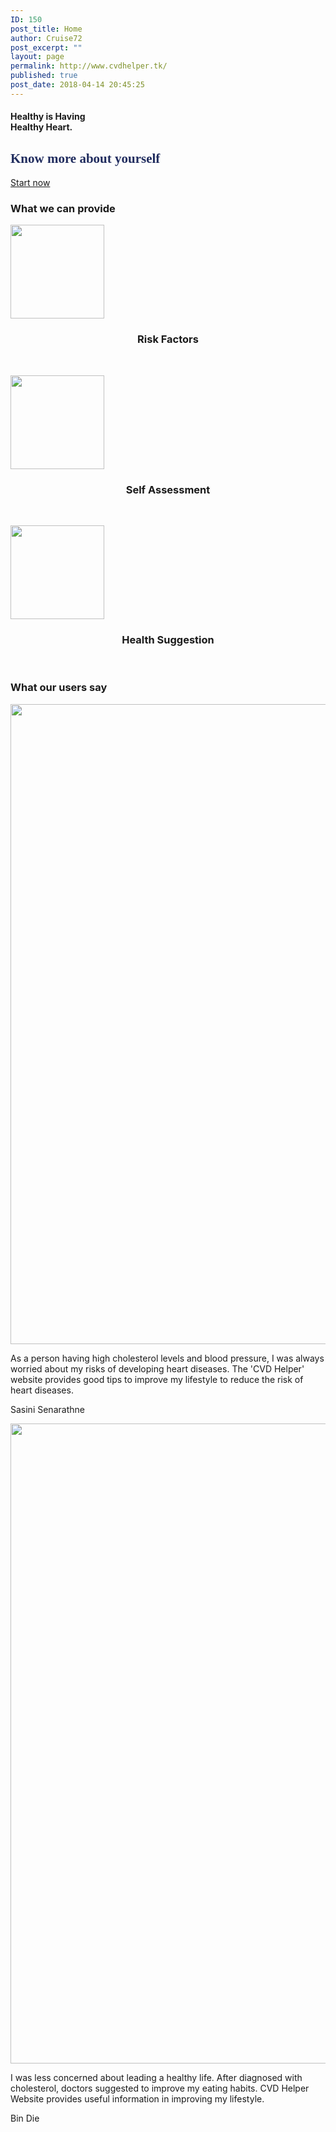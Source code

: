 ```yaml
---
ID: 150
post_title: Home
author: Cruise72
post_excerpt: ""
layout: page
permalink: http://www.cvdhelper.tk/
published: true
post_date: 2018-04-14 20:45:25
---
```

<h4>Healthy is Having<br>Healthy Heart.</h4>		
			<h2><h2 data-elementor-setting-key="title" data-pen-placeholder="Type Here..." style="font-style: normal; font-family: sk-modernist; color: rgb(32, 44, 94);">Know more about yourself</h2></h2>		
			<a href="http://www.cvdhelper.tk/self-assessment/" role="button">
						Start now
					</a>
			<h3>What we can provide</h3>		
											<a href="http://www.cvdhelper.tk/cvd-risk-factors/" data-elementor-open-lightbox="">
							<img width="150" height="150" src="http://www.cvdhelper.tk/wp-content/uploads/2018/04/icon_herz-150x150.png" alt="" srcset="http://www.cvdhelper.tk/wp-content/uploads/2018/04/icon_herz-150x150.png 150w, http://www.cvdhelper.tk/wp-content/uploads/2018/04/icon_herz.png 250w" sizes="(max-width: 150px) 100vw, 150px" />								</a>
		<h3 style="text-align: center;">Risk Factors</h3><p style="text-align: center;"> </p>		
											<a href="http://www.cvdhelper.tk/self-testing/" data-elementor-open-lightbox="">
							<img width="150" height="150" src="http://www.cvdhelper.tk/wp-content/uploads/2018/04/plate-150x150.png" alt="" srcset="http://www.cvdhelper.tk/wp-content/uploads/2018/04/plate-150x150.png 150w, http://www.cvdhelper.tk/wp-content/uploads/2018/04/plate.png 260w" sizes="(max-width: 150px) 100vw, 150px" />								</a>
		<h3 style="text-align: center;">Self Assessment</h3><p style="text-align: center;"> </p>		
											<a href="http://www.cvdhelper.tk/suggestions/" data-elementor-open-lightbox="">
							<img width="150" height="150" src="http://www.cvdhelper.tk/wp-content/uploads/2018/04/images-150x150.png" alt="" srcset="http://www.cvdhelper.tk/wp-content/uploads/2018/04/images-150x150.png 150w, http://www.cvdhelper.tk/wp-content/uploads/2018/04/images.png 225w" sizes="(max-width: 150px) 100vw, 150px" />								</a>
		<h3 style="text-align: center;">Health Suggestion</h3><p style="text-align: center;"> </p>		
			<h3>What our users say</h3>		
										<img width="768" height="1024" src="http://www.cvdhelper.tk/wp-content/uploads/2018/04/WechatIMG13-768x1024.jpeg" alt="" srcset="http://www.cvdhelper.tk/wp-content/uploads/2018/04/WechatIMG13-768x1024.jpeg 768w, http://www.cvdhelper.tk/wp-content/uploads/2018/04/WechatIMG13-225x300.jpeg 225w, http://www.cvdhelper.tk/wp-content/uploads/2018/04/WechatIMG13.jpeg 1080w" sizes="(max-width: 768px) 100vw, 768px" />											
				<p>
					As a person having high cholesterol levels and blood pressure, I was always worried about my risks of developing heart diseases. The 'CVD Helper' website provides good tips to improve my lifestyle to reduce the risk of heart diseases. 
				</p>
				<p>Sasini Senarathne</p>
										<img width="768" height="1024" src="http://www.cvdhelper.tk/wp-content/uploads/2018/04/WechatIMG12-768x1024.jpeg" alt="" srcset="http://www.cvdhelper.tk/wp-content/uploads/2018/04/WechatIMG12-768x1024.jpeg 768w, http://www.cvdhelper.tk/wp-content/uploads/2018/04/WechatIMG12-225x300.jpeg 225w, http://www.cvdhelper.tk/wp-content/uploads/2018/04/WechatIMG12.jpeg 1080w" sizes="(max-width: 768px) 100vw, 768px" />											
				<p>
					I was less concerned about leading a healthy life. After diagnosed with cholesterol, doctors suggested to improve my eating habits. CVD Helper Website provides useful information in improving my lifestyle.
				</p>
				<p>Bin Die</p>